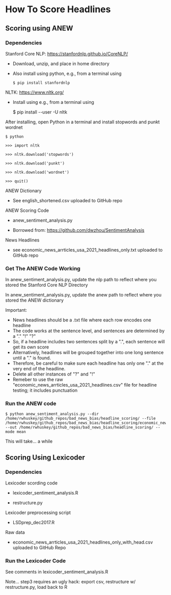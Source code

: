 # How To Score Headlines

## Scoring using ANEW
### Dependencies
Stanford Core NLP: https://stanfordnlp.github.io/CoreNLP/

- Download, unzip, and place in home directory

- Also install using python, e.g., from a terminal using

	`$ pip install stanfordnlp`

NLTK: https://www.nltk.org/

- Install using e.g., from a terminal using


	$ pip install --user -U nltk

After installing, open Python in a terminal and install stopwords and punkt wordnet

	$ python

	>>> import nltk

	>>> nltk.download('stopwords')

	>>> nltk.download('punkt')

	>>> nltk.download('wordnet')

	>>> quit()

ANEW Dictionary

- See english_shortened.csv uploaded to GitHub repo

ANEW Scoring Code

- anew_sentiment_analysis.py

- Borrowed from: https://github.com/dwzhou/SentimentAnalysis

News Headlines

- see economic_news_arrticles_usa_2021_headlines_only.txt uploaded to GitHub repo

### Get The ANEW Code Working
In anew_sentiment_analysis.py, update the nlp path to reflect where you stored the Stanford Core NLP Directory

In anew_sentiment_analysis.py, update the anew path to reflect where you stored the ANEW dictionary

Important:

- News headlines should be a .txt file where each row encodes one headline
- The code works at the sentence level, and sentences are determined by a "." "!" "?"
- So, if a headline includes two sentences split by a ".", each sentence will get its own score
- Alternatively, headlines will be grouped together into one long sentence until a "." is found.
- Therefore, be careful to make sure each headline has only one "." at the very end of the headline.
- Delete all other instances of "?" and "!"
- Remeber to use the raw "economic_news_arrticles_usa_2021_headlines.csv" file for headline testing; it includes punctuation

### Run the ANEW code
	$ python anew_sentiment_analysis.py --dir /home/rwhuskey/github_repos/bad_news_bias/headline_scoring/ --file /home/rwhuskey/github_repos/bad_news_bias/headline_scoring/economic_news_arrticles_usa_2021_headlines_only.txt --out /home/rwhuskey/github_repos/bad_news_bias/headline_scoring/ --mode mean

This will take... a while

## Scoring Using Lexicoder
### Dependencies

Lexicoder scording code

- lexicoder_sentiment_analysis.R

- restructure.py

Lexicoder preprocessing script

- LSDprep_dec2017.R

Raw data

- economic_news_arrticles_usa_2021_headlines_only_with_head.csv uploaded to GitHub Repo

### Run the Lexicoder Code
See comments in lexicoder_sentiment_analysis.R

Note... step3 requires an ugly hack: export csv, restructure w/ restructure.py, load back to R

